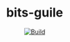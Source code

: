 <div align="center">
  <h1>bits-guile</h1>
  <p>
    <a href="https://github.com/henrytill/bits-guile/actions/workflows/main.yml"><img src="https://github.com/henrytill/bits-guile/actions/workflows/main.yml/badge.svg" alt="Build" /></a>
  </p>
</div>
